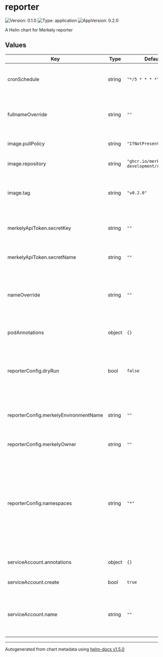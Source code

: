 # reporter

![Version: 0.1.0](https://img.shields.io/badge/Version-0.1.0-informational?style=flat-square) ![Type: application](https://img.shields.io/badge/Type-application-informational?style=flat-square) ![AppVersion: 0.2.0](https://img.shields.io/badge/AppVersion-0.2.0-informational?style=flat-square)

A Helm chart for Merkely reporter

## Values

| Key | Type | Default | Description |
|-----|------|---------|-------------|
| cronSchedule | string | `"*/5 * * * *"` | the cron schedule at which the reporter is triggered to report to Merkely   |
| fullnameOverride | string | `""` | overrides the fullname used for the created k8s resources. It has higher precedence than `nameOverride` |
| image.pullPolicy | string | `"IfNotPresent"` | the merkely reporter image pull policy |
| image.repository | string | `"ghcr.io/merkely-development/reporter"` | the merkely reporter image repository |
| image.tag | string | `"v0.2.0"` | the merkely reporter image tag, overrides the image tag whose default is the chart appVersion. |
| merkelyApiToken.secretKey | string | `""` | the name of the key in the secret data which containts the Merkely API token |
| merkelyApiToken.secretName | string | `""` | the name of the secret containing the Merkely API token |
| nameOverride | string | `""` | overrides the name used for the created k8s resources. If `fullnameOverride` is provided, it has higher precedence than this one |
| podAnnotations | object | `{}` | any custom annotations to be added to the cronjob |
| reporterConfig.dryRun | bool | `false` | whether the dry run mode is enabled or not. In dry run mode, the reporter logs the reports to stdout and does not send them to Merkely. |
| reporterConfig.merkelyEnvironmentName | string | `""` | the name of Merkely environment that the k8s cluster/namespace correlates to |
| reporterConfig.merkelyOwner | string | `""` | the name of the Merkely owner (Org) |
| reporterConfig.namespaces | string | `"*"` | the namespaces which represent the environment. It is a comma separated list of namespace names and/or regex patterns. e.g. `*` reports for all namespaces. `prod,dev-*` reports for the `prod` namespace and any namespace that starts with `dev-` |
| serviceAccount.annotations | object | `{}` | annotations to add to the service account |
| serviceAccount.create | bool | `true` | specifies whether a service account should be created |
| serviceAccount.name | string | `""` | the name of the service account to use. If not set and create is true, a name is generated using the fullname template |

----------------------------------------------
Autogenerated from chart metadata using [helm-docs v1.5.0](https://github.com/norwoodj/helm-docs/releases/v1.5.0)
